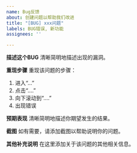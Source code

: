 ```yaml
---
name: Bug反馈
about: 创建问题以帮助我们改进
title: "[BUG] xxx问题"
labels: BUG错误, 新功能
assignees: ''

---
```


**描述这个BUG**
清晰简明地描述出现的漏洞。

**重现步骤**
重现该问题的步骤：
1. 进入“...”
2. 点击“....”
3. 向下滚动到“....”
4. 出现错误

**预期表现**
清晰简明地描述你期望发生的结果。

**截图**
如有需要，请添加截图以帮助说明你的问题。

**其他补充说明**
在这里添加关于该问题的其他相关信息。
